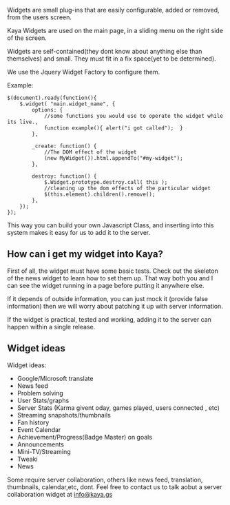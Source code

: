 Widgets are small plug-ins that are easily configurable, added or removed, from the users screen.

Kaya Widgets are used on the main page, in a sliding menu on the right side of the screen. 

Widgets are self-contained(they dont know about anything else than themselves) and small. They must fit in a fix space(yet to be determined).

We use the Jquery Widget Factory to configure them.

Example:

    $(document).ready(function(){
        $.widget( "main.widget_name", {
            options: {
                //some functions you would use to operate the widget while its live.,
                function example(){ alert("i got called");  }
            },

            _create: function() {
                //The DOM effect of the widget
                (new MyWidget()).html.appendTo("#my-widget");
            },

            destroy: function() {
                $.Widget.prototype.destroy.call( this );
                //cleaning up the dom effects of the particular widget
                $(this.element).children().remove();
            },
        });
    });

This way you can build your own Javascript Class, and inserting into this system makes it easy for us to add it to the server.

## How can i get my widget into Kaya?

First of all, the widget must have some basic tests. Check out the skeleton of the news widget to learn how to set them up. That way both you and I can see the widget running in a page before putting it anywhere else.

If it depends of outside information, you can just mock it (provide false information) then we will worry about patching it up with server information.

If the widget is practical, tested and working, adding it to the server can happen within a single release.

## Widget ideas

Widget ideas:

* Google/Microsoft translate
* News feed 
* Problem solving
* User Stats/graphs
* Server Stats (Karma givent oday, games played, users connected , etc)
* Streaming snapshots/thumbnails
* Fan history
* Event Calendar
* Achievement/Progress(Badge Master)  on goals
* Announcements
* Mini-TV/Streaming
* Tweaki
* News

Some require server collaboration, others like news feed, translation, thumbnails, calendar,etc, dont. Feel free to contact us to talk aobut a server collaboration widget at info@kaya.gs
